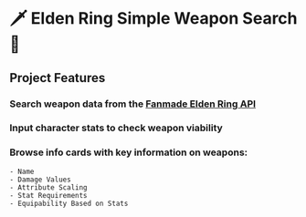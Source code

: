 # 🗡 Elden Ring Simple Weapon Search 🔨

## Project Features
### Search weapon data from the [Fanmade Elden Ring API](https://docs.eldenring.fanapis.com/)
### Input character stats to check weapon viability
### Browse info cards with key information on weapons:
    - Name
    - Damage Values
    - Attribute Scaling
    - Stat Requirements
    - Equipability Based on Stats